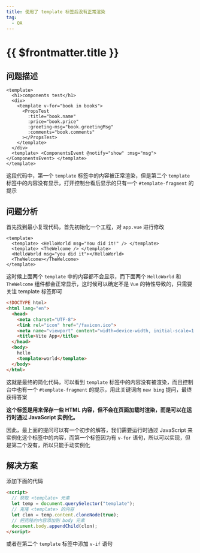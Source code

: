```yaml
---
title: 使用了 template 标签后没有正常渲染
tag:
  - QA
---
```


# {{ $frontmatter.title }}

## 问题描述

```vue
<template>
  <h1>components test</h1>
  <div>
    <template v-for="book in books">
      <PropsTest
        :title="book.name"
        :price="book.price"
        :greeting-msg="book.greetingMsg"
        :comments="book.comments"
      ></PropsTest>
    </template>
  </div>
  <template> <ComponentsEvent @notify="show" :msg="msg"></ComponentsEvent> </template>
</template>
```

这段代码中，第一个 `template` 标签中的内容被正常渲染，但是第二个 `template` 标签中的内容没有显示，打开控制台看后显示的只有一个
`#template-fragment` 的提示

## 问题分析

首先找到最小复现代码，首先初始化一个工程，对 `app.vue` 进行修改

```vue
<template>
  <template> <HelloWorld msg="You did it!" /> </template>
  <template> <TheWelcome /> </template>
  <HelloWorld msg="you did it"></HelloWorld>
  <TheWelcome></TheWelcome>
</template>
```

这时候上面两个 `template` 中的内容都不会显示，而下面两个 `HelloWorld` 和 `TheWelcome`
组件都会正常显示，这时候可以确定不是 `Vue` 的特性导致的，只需要关注 template 标签即可

```html
<!DOCTYPE html>
<html lang="en">
  <head>
    <meta charset="UTF-8">
    <link rel="icon" href="/favicon.ico">
    <meta name="viewport" content="width=device-width, initial-scale=1.0">
    <title>Vite App</title>
  </head>
  <body>
    hello
    <template>world</template>
  </body>
</html>
```

这就是最终的简化代码，可以看到 `template` 标签中的内容没有被渲染，而且控制台中也有一个 `#template-fragment`
的提示，用此关键词向 `new bing` 提问，最终获得答案

**这个标签是用来保存一些 HTML 内容，但不会在页面加载时渲染，而是可以在运行时通过 JavaScript 实例化。**

因此，最上面的提问可以有一个初步的解答，我们需要运行时通过 JavaScript 来实例化这个标签中的内容，而第一个标签因为有 `v-for`
语句，所以可以实现，但是第二个没有，所以只能手动实例化

## 解决方案

添加下面的代码

```html
<script>
  // 获取 <template> 元素
  let temp = document.querySelector("template");
  // 克隆 <template> 的内容
  let clon = temp.content.cloneNode(true);
  // 把克隆的内容添加到 body 元素
  document.body.appendChild(clon);
</script>
```

或者在第二个 `template` 标签中添加 `v-if` 语句

<!-- TODO: 渲染机制是什么 -->
